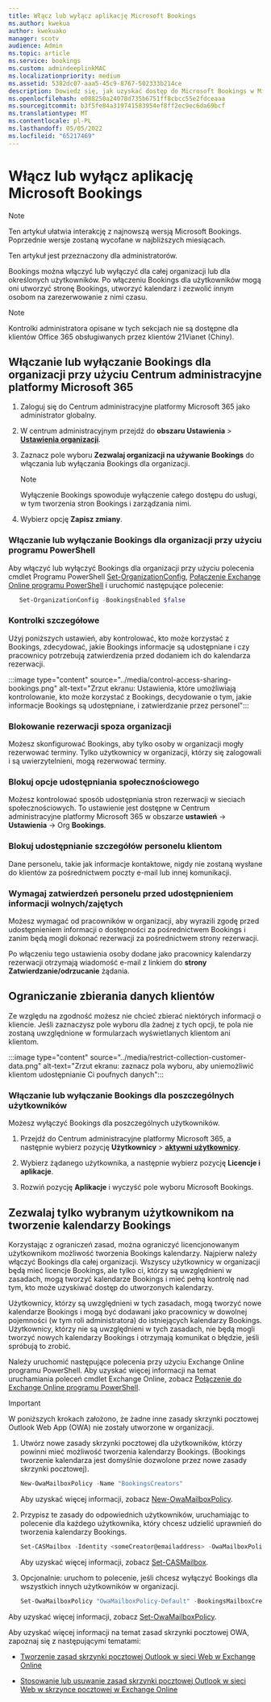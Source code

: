 ```yaml
---
title: Włącz lub wyłącz aplikację Microsoft Bookings
ms.author: kwekua
author: kwekuako
manager: scotv
audience: Admin
ms.topic: article
ms.service: bookings
ms.custom: admindeeplinkMAC
ms.localizationpriority: medium
ms.assetid: 5382dc07-aaa5-45c9-8767-502333b214ce
description: Dowiedz się, jak uzyskać dostęp do Microsoft Bookings w Microsoft 365.
ms.openlocfilehash: e088250a24078d735b6751ff8cbcc55e2fdceaaa
ms.sourcegitcommit: b3f5fe84a319741583954ef8ff2ec9ec6da69bcf
ms.translationtype: MT
ms.contentlocale: pl-PL
ms.lasthandoff: 05/05/2022
ms.locfileid: "65217469"
---
```

# <a name="turn-microsoft-bookings-on-or-off"></a>Włącz lub wyłącz aplikację Microsoft Bookings

> [!NOTE]
> Ten artykuł ułatwia interakcję z najnowszą wersją Microsoft Bookings. Poprzednie wersje zostaną wycofane w najbliższych miesiącach.

Ten artykuł jest przeznaczony dla administratorów. 

Bookings można włączyć lub wyłączyć dla całej organizacji lub dla określonych użytkowników. Po włączeniu Bookings dla użytkowników mogą oni utworzyć stronę Bookings, utworzyć kalendarz i zezwolić innym osobom na zarezerwowanie z nimi czasu.

> [!NOTE]
> Kontrolki administratora opisane w tych sekcjach nie są dostępne dla klientów Office 365 obsługiwanych przez klientów 21Vianet (Chiny).

## <a name="turn-bookings-on-or-off-for-your-organization-using-the-microsoft-365-admin-center"></a>Włączanie lub wyłączanie Bookings dla organizacji przy użyciu Centrum administracyjne platformy Microsoft 365

1. Zaloguj się do Centrum administracyjne platformy Microsoft 365 jako administrator globalny.

2. W centrum administracyjnym przejdź do **obszaru Ustawienia** \> <a href="https://go.microsoft.com/fwlink/p/?linkid=2053743" target="_blank">**Ustawienia organizacji**</a>.

3. Zaznacz pole wyboru **Zezwalaj organizacji na używanie Bookings** do włączania lub wyłączania Bookings dla organizacji.

   > [!NOTE]
   > Wyłączenie Bookings spowoduje wyłączenie całego dostępu do usługi, w tym tworzenia stron Bookings i zarządzania nimi.

4. Wybierz opcję **Zapisz zmiany**.

### <a name="turn-bookings-on-or-off-for-your-organization-using-powershell"></a>Włączanie lub wyłączanie Bookings dla organizacji przy użyciu programu PowerShell

Aby włączyć lub wyłączyć Bookings dla organizacji przy użyciu polecenia cmdlet Programu PowerShell [Set-OrganizationConfig](/powershell/module/exchange/set-organizationconfig), [Połączenie Exchange Online programu PowerShell](/powershell/exchange/connect-to-exchange-online-powershell) i uruchomić następujące polecenie:

```PowerShell
   Set-OrganizationConfig -BookingsEnabled $false
```

### <a name="granular-controls"></a>Kontrolki szczegółowe

Użyj poniższych ustawień, aby kontrolować, kto może korzystać z Bookings, zdecydować, jakie Bookings informacje są udostępniane i czy pracownicy potrzebują zatwierdzenia przed dodaniem ich do kalendarza rezerwacji.

:::image type="content" source="../media/control-access-sharing-bookings.png" alt-text="Zrzut ekranu: Ustawienia, które umożliwiają kontrolowanie, kto może korzystać z Bookings, decydowanie o tym, jakie informacje Bookings są udostępniane, i zatwierdzanie przez personel":::

### <a name="block-bookings-from-outside-your-organization"></a>Blokowanie rezerwacji spoza organizacji

Możesz skonfigurować Bookings, aby tylko osoby w organizacji mogły rezerwować terminy. Tylko użytkownicy w organizacji, którzy się zalogowali i są uwierzytelnieni, mogą rezerwować terminy.

### <a name="block-social-sharing-options"></a>Blokuj opcje udostępniania społecznościowego

Możesz kontrolować sposób udostępniania stron rezerwacji w sieciach społecznościowych. To ustawienie jest dostępne w Centrum administracyjne platformy Microsoft 365 w obszarze **ustawień** ->  **Ustawienia** ->  Org **Bookings**.

### <a name="block-sharing-staff-details-with-customers"></a>Blokuj udostępnianie szczegółów personelu klientom

Dane personelu, takie jak informacje kontaktowe, nigdy nie zostaną wysłane do klientów za pośrednictwem poczty e-mail lub innej komunikacji.

### <a name="require-staff-approvals-before-sharing-freebusy-information"></a>Wymagaj zatwierdzeń personelu przed udostępnieniem informacji wolnych/zajętych

Możesz wymagać od pracowników w organizacji, aby wyrazili zgodę przed udostępnieniem informacji o dostępności za pośrednictwem Bookings i zanim będą mogli dokonać rezerwacji za pośrednictwem strony rezerwacji.

Po włączeniu tego ustawienia osoby dodane jako pracownicy kalendarzy rezerwacji otrzymają wiadomość e-mail z linkiem do **strony Zatwierdzanie/odrzucanie** żądania.

## <a name="restrict-collection-of-customer-data"></a>Ograniczanie zbierania danych klientów

Ze względu na zgodność możesz nie chcieć zbierać niektórych informacji o kliencie. Jeśli zaznaczysz pole wyboru dla żadnej z tych opcji, te pola nie zostaną uwzględnione w formularzach wyświetlanych klientom ani klientom.

:::image type="content" source="../media/restrict-collection-customer-data.png" alt-text="Zrzut ekranu: zaznacz pola wyboru, aby uniemożliwić klientom udostępnianie Ci poufnych danych":::

### <a name="turn-bookings-on-or-off-for-individual-users"></a>Włączanie lub wyłączanie Bookings dla poszczególnych użytkowników

Możesz wyłączyć Bookings dla poszczególnych użytkowników.

1. Przejdź do Centrum administracyjne platformy Microsoft 365, a następnie wybierz pozycję **Użytkownicy** \> <a href="https://go.microsoft.com/fwlink/p/?linkid=834822" target="_blank">**aktywni użytkownicy**</a>.

1. Wybierz żądanego użytkownika, a następnie wybierz pozycję **Licencje i aplikacje**.

1. Rozwiń pozycję **Aplikacje** i wyczyść pole wyboru Microsoft Bookings.

## <a name="allow-only-selected-users-to-create-bookings-calendars"></a>Zezwalaj tylko wybranym użytkownikom na tworzenie kalendarzy Bookings

Korzystając z ograniczeń zasad, można ograniczyć licencjonowanym użytkownikom możliwość tworzenia Bookings kalendarzy. Najpierw należy włączyć Bookings dla całej organizacji. Wszyscy użytkownicy w organizacji będą mieć licencje Bookings, ale tylko ci, którzy są uwzględnieni w zasadach, mogą tworzyć kalendarze Bookings i mieć pełną kontrolę nad tym, kto może uzyskiwać dostęp do utworzonych kalendarzy.

Użytkownicy, którzy są uwzględnieni w tych zasadach, mogą tworzyć nowe kalendarze Bookings i mogą być dodawani jako pracownicy w dowolnej pojemności (w tym roli administratora) do istniejących kalendarzy Bookings. Użytkownicy, którzy nie są uwzględnieni w tych zasadach, nie będą mogli tworzyć nowych kalendarzy Bookings i otrzymają komunikat o błędzie, jeśli spróbują to zrobić.

Należy uruchomić następujące polecenia przy użyciu Exchange Online programu PowerShell. Aby uzyskać więcej informacji na temat uruchamiania poleceń cmdlet Exchange Online, zobacz [Połączenie do Exchange Online programu PowerShell](/powershell/exchange/connect-to-exchange-online-powershell).

> [!IMPORTANT]
> W poniższych krokach założono, że żadne inne zasady skrzynki pocztowej Outlook Web App (OWA) nie zostały utworzone w organizacji.

1. Utwórz nowe zasady skrzynki pocztowej dla użytkowników, którzy powinni mieć możliwość tworzenia kalendarzy Bookings. (Bookings tworzenie kalendarza jest domyślnie dozwolone przez nowe zasady skrzynki pocztowej).

   ```PowerShell
   New-OwaMailboxPolicy -Name "BookingsCreators"
   ```

   Aby uzyskać więcej informacji, zobacz [New-OwaMailboxPolicy](/powershell/module/exchange/new-owamailboxpolicy).

2. Przypisz te zasady do odpowiednich użytkowników, uruchamiając to polecenie dla każdego użytkownika, który chcesz udzielić uprawnień do tworzenia kalendarzy Bookings.

   ```PowerShell
   Set-CASMailbox -Identity <someCreator@emailaddress> -OwaMailboxPolicy "BookingsCreators"
   ```

   Aby uzyskać więcej informacji, zobacz [Set-CASMailbox](/powershell/module/exchange/set-casmailbox).

3. Opcjonalnie: uruchom to polecenie, jeśli chcesz wyłączyć Bookings dla wszystkich innych użytkowników w organizacji.

   ```PowerShell
   Set-OwaMailboxPolicy "OwaMailboxPolicy-Default" -BookingsMailboxCreationEnabled:$false
   ```

Aby uzyskać więcej informacji, zobacz [Set-OwaMailboxPolicy](/powershell/module/exchange/set-owamailboxpolicy).

Aby uzyskać więcej informacji na temat zasad skrzynki pocztowej OWA, zapoznaj się z następującymi tematami:

- [Tworzenie zasad skrzynki pocztowej Outlook w sieci Web w Exchange Online](/exchange/clients-and-mobile-in-exchange-online/outlook-on-the-web/create-outlook-web-app-mailbox-policy)

- [Stosowanie lub usuwanie zasad skrzynki pocztowej Outlook w sieci Web w skrzynce pocztowej w Exchange Online](/exchange/clients-and-mobile-in-exchange-online/outlook-on-the-web/create-outlook-web-app-mailbox-policy)
